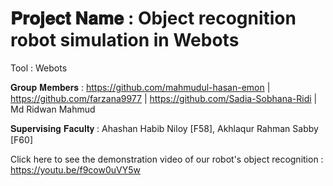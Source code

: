 # 𝐏𝐫𝐨𝐣𝐞𝐜𝐭 𝐍𝐚𝐦𝐞 : Object recognition robot simulation in Webots

Tool : Webots

𝐆𝐫𝐨𝐮𝐩 𝐌𝐞𝐦𝐛𝐞𝐫𝐬 : https://github.com/mahmudul-hasan-emon | https://github.com/farzana9977 | https://github.com/Sadia-Sobhana-Ridi | Md Ridwan Mahmud

𝐒𝐮𝐩𝐞𝐫𝐯𝐢𝐬𝐢𝐧𝐠 𝐅𝐚𝐜𝐮𝐥𝐭𝐲 : Ahashan Habib Niloy [F58], Akhlaqur Rahman Sabby [F60]

Click here to see the demonstration video of our robot's object recognition : https://youtu.be/f9cow0uVY5w
